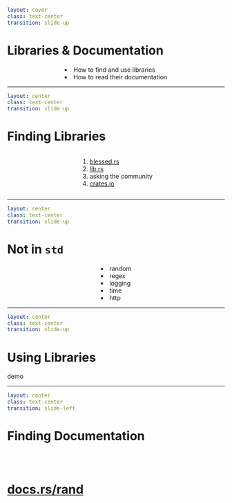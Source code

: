 ```yaml
layout: cover
class: text-center
transition: slide-up
```

# Libraries & Documentation

<div></div>

<div style="display: flex">
  <div style="flex-grow: 1"></div>
  <div style="text-align: left">
    <li>How to find and use libraries</li>
    <li>How to read their documentation</li>
  </div>
  <div style="flex-grow: 1"></div>
</div>

---

```yaml
layout: center
class: text-center
transition: slide-up
```

# Finding Libraries

<div></div>

<div style="display: flex">
  <div style="flex-grow: 1"></div>
  <div style="text-align: left">
    <ol>
      <li><a href="https://blessed.rs">blessed.rs</a></li>
      <li><a href="https://lib.rs">lib.rs</a></li>
      <li>asking the community</li>
      <li><a href="https://crates.io">crates.io</a></li>
    </ol>
  </div>
  <div style="flex-grow: 1"></div>
</div>

---

```yaml
layout: center
class: text-center
transition: slide-up
```

# Not in `std`

<div style="display: flex">
  <div style="flex-grow: 1"></div>
  <div style="text-align: left">
    <li>random</li>
    <li>regex</li>
    <li>logging</li>
    <li>time</li>
    <li>http</li>
  </div>
  <div style="flex-grow: 1"></div>
</div>

---

```yaml
layout: center
class: text-center
transition: slide-up
```

# Using Libraries

demo

---

```yaml
layout: center
class: text-center
transition: slide-left
```

# Finding Documentation

<div style="height: 32px"></div>

# [docs.rs/rand](https://docs.rs/rand/)
